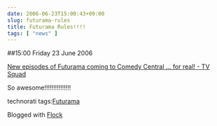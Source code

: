 ```yaml
---
date: 2006-06-23T15:00:43+09:00
slug: futurama-rules
title: Futurama Rules!!!!
tags: [ "news" ]
---
```


##15:00 Friday 23 June 2006

[New episodes of Futurama coming to Comedy Central ... for real! - TV Squad](http://www.tvsquad.com/2006/06/22/new-episodes-of-futurama-coming-to-comedy-central-for-real/#comments)





  

So awesome!!!!!!!!!!!!!!!  



technorati tags:[Futurama](http://technorati.com/tag/Futurama)

Blogged with [Flock](http://www.flock.com)
